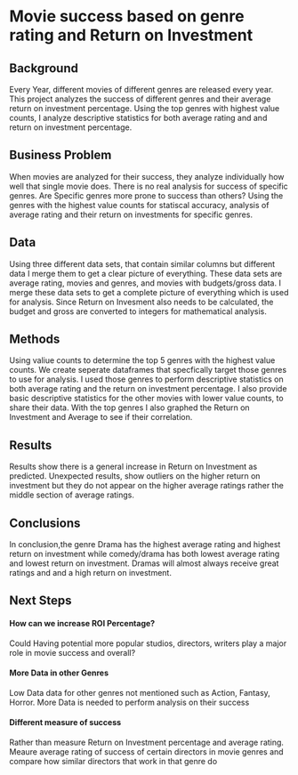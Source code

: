 # Movie success based on  genre rating and Return on Investment


## Background
Every Year, different movies of different genres are released every year. This project analyzes the success of different genres 
and their average return on investment percentage. Using the top genres with highest value counts, I analyze descriptive statistics for both average rating and and return on investment percentage.

## Business Problem
When movies are analyzed for their success, they analyze individually how well that single movie does. There is no real analysis for success of specific genres. Are Specific genres more prone to success than others? Using the genres with the highest value counts for statiscal accuracy, analysis of average rating and their return on investments for specific genres.

## Data
Using three different data sets, that contain similar columns but different data I merge them to get a clear picture of everything. These data sets are average rating, movies and genres, and movies  with budgets/gross data. I merge these data sets to get a complete picture of everything which is used for analysis. Since Return on Invesment also needs to be calculated, the budget and gross are converted to integers for mathematical analysis.

## Methods
Using valiue counts to determine the top 5 genres with the highest value counts. We create seperate dataframes that specfically target those genres to use for analysis. I used those genres to perform descriptive statistics on both average rating and the return on investment percentage. 
I also provide basic descriptive statistics for the other movies with lower value counts, to share their data. With the top genres I also graphed the Return on Investment and Average to see if their correlation.

## Results
Results show there is a general increase in Return on Investment as predicted. Unexpected results, show outliers on the higher return on investment but they do not appear on the higher average ratings rather the middle section of average ratings.


## Conclusions
In conclusion,the genre Drama has the highest average rating and highest return on investment while comedy/drama has both lowest average rating and lowest return on investment. Dramas will almost always receive great ratings and and a high return on investment.


## Next Steps 

 #### How can we increase ROI Percentage?
 Could Having potential more popular studios, directors, writers play a major role in movie success and overall?
 #### More Data in other Genres
 Low Data data for other genres not mentioned such as Action, Fantasy, Horror. More Data is needed to perform analysis on their success  
 #### Different measure of success
Rather than measure Return on Investment percentage and average rating. Meaure average rating of success of certain directors in movie genres and compare how similar directors that work in that genre do